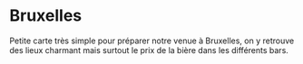# Bruxelles
Petite carte très simple pour préparer notre venue à Bruxelles, on y retrouve des lieux charmant mais surtout le prix de la bière dans les différents bars.
